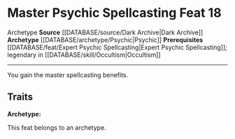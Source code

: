 ﻿---
feat: Master Psychic Spellcasting
id: '3742'
level: '18'
name: Master Psychic Spellcasting
prerequisite: '[[DATABASE/feat/Expert Psychic Spellcasting|Expert Psychic Spellcasting]]'
rarity: Common
source: '[[DATABASE/source/Dark Archive|Dark Archive]]'
trait:
- '[[DATABASE/trait/Archetype|Archetype]]'
type: Feat

---
# Master Psychic Spellcasting <span class="item-type">Feat 18</span>

<span class="item-trait">Archetype</span>
**Source** [[DATABASE/source/Dark Archive|Dark Archive]]
**Archetype** [[DATABASE/archetype/Psychic|Psychic]]
**Prerequisites** [[DATABASE/feat/Expert Psychic Spellcasting|Expert Psychic Spellcasting]]; legendary in [[DATABASE/skill/Occultism|Occultism]]

---
You gain the master spellcasting benefits.

## Traits

**Archetype:**

This feat belongs to an archetype.
